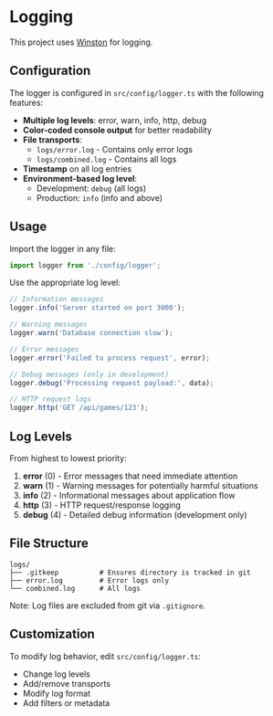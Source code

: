 # Logging

This project uses [Winston](https://github.com/winstonjs/winston) for logging.

## Configuration

The logger is configured in `src/config/logger.ts` with the following features:

- **Multiple log levels**: error, warn, info, http, debug
- **Color-coded console output** for better readability
- **File transports**: 
  - `logs/error.log` - Contains only error logs
  - `logs/combined.log` - Contains all logs
- **Timestamp** on all log entries
- **Environment-based log level**: 
  - Development: `debug` (all logs)
  - Production: `info` (info and above)

## Usage

Import the logger in any file:

```typescript
import logger from './config/logger';
```

Use the appropriate log level:

```typescript
// Information messages
logger.info('Server started on port 3000');

// Warning messages
logger.warn('Database connection slow');

// Error messages
logger.error('Failed to process request', error);

// Debug messages (only in development)
logger.debug('Processing request payload:', data);

// HTTP request logs
logger.http('GET /api/games/123');
```

## Log Levels

From highest to lowest priority:

1. **error** (0) - Error messages that need immediate attention
2. **warn** (1) - Warning messages for potentially harmful situations
3. **info** (2) - Informational messages about application flow
4. **http** (3) - HTTP request/response logging
5. **debug** (4) - Detailed debug information (development only)

## File Structure

```
logs/
├── .gitkeep          # Ensures directory is tracked in git
├── error.log         # Error logs only
└── combined.log      # All logs
```

Note: Log files are excluded from git via `.gitignore`.

## Customization

To modify log behavior, edit `src/config/logger.ts`:

- Change log levels
- Add/remove transports
- Modify log format
- Add filters or metadata
